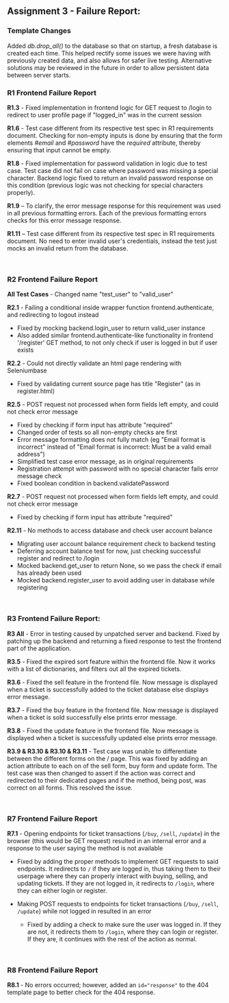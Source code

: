 ## Assignment 3 - Failure Report:

### Template Changes

Added *db.drop_all()* to the database so that on startup, a fresh database is created each time. This helped rectify some issues we were having with previously created data, and also allows for safer live testing. Alternative solutions may be reviewed in the future in order to allow persistent data between server starts.

### R1 Frontend Failure Report

**R1.3** - Fixed implementation in frontend logic for GET request to /login to redirect to user profile page if "logged_in" was in the current session

**R1.6** - Test case different from its respective test spec in R1 requirements document. Checking for non-empty inputs is done by ensuring that the form elements _#email_ and _#password_ have the _required_ attribute, thereby ensuring that input cannot be empty.

**R1.8** - Fixed implementation for password validation in logic due to test case. Test case did not fail on case where password was missing a special character. Backend logic fixed to return an invalid password response on this condition (previous logic was not checking for special characters properly).

**R1.9** – To clarify, the error message response for this requirement was used in all previous formatting errors. Each of the previous formatting errors checks for this error message response.

**R1.11** – Test case different from its respective test spec in R1 requirements document. No need to enter invalid user&#39;s credentials, instead the test just mocks an invalid return from the database.

<br>

### R2 Frontend Failure Report

**All Test Cases** - Changed name "test_user" to "valid_user"

**R2.1** - Failing a conditional inside wrapper function frontend.authenticate, and redirecting to logout instead
* Fixed by mocking backend.login_user to return valid_user instance
* Also added similar frontend.authenticate-like functionality in frontend '/register' GET method, to not only 
    check if user is logged in but if user exists

**R2.2** - Could not directly validate an html page rendering with Seleniumbase
* Fixed by validating current source page has title "Register" (as in register.html)

**R2.5** - POST request not processed when form fields left empty, and could not check error message
* Fixed by checking if form input has attribute "required"
* Changed order of tests so all non-empty checks are first
* Error message formatting does not fully match (eg "Email format
is incorrect" instead of "Email format is incorrect: Must be a valid email address")
* Simplified test case error message, as in original requirements
* Registration attempt with password with no special character fails error message check
* Fixed boolean condition in backend.validatePassword

**R2.7** - POST request not processed when form fields left empty, and could not check error message
* Fixed by checking if form input has attribute "required"
    
**R2.11** - No methods to access database and check user account balance
* Migrating user account balance requirement check to backend testing
* Deferring account balance test for now, just checking successful register and redirect to /login
* Mocked backend.get_user to return None, so we pass the check if email has already been used
* Mocked backend.register_user to avoid adding user in database while registering

<br>

### R3 Frontend Failure Report:

**R3 All** - Error in testing caused by unpatched server and backend. Fixed by patching up the backend and returning a fixed response to test the frontend part of the application.

**R3.5** - Fixed the expired sort feature within the frontend file. Now it works with a list of dictionaries, and filters out all the expired tickets. 

**R3.6** - Fixed the sell feature in the frontend file. Now message is displayed when a ticket is successfully added to the ticket database else displays error message. 

**R3.7** - Fixed the buy feature in the frontend file. Now message is displayed when a ticket is sold successfully else prints error message. 

**R3.8** - Fixed the update feature in the frontend file. Now message is displayed when a ticket is successfully updated else prints error message.

**R3.9 & R3.10 & R3.10 & R3.11** - Test case was unable to differentiate between the different forms on the / page. This was fixed by adding an action attribute to each on of the sell form, buy form and update form. The test case was then changed to assert if the action was correct and redirected to their dedicated pages and if the method, being post, was correct on all forms. This resolved the issue. 

<br>

### R7 Frontend Failure Report

**R7.1** - Opening endpoints for ticket transactions (`/buy`, `/sell`, `/update`) in the browser (this would be GET request) resulted in an internal error and a response to the user saying the method is not available
* Fixed by adding the proper methods to implement GET requests to said endpoints. It redirects to `/` if they are logged in, thus taking them to their userpage where they can properly interact with buying, selling, and updating tickets. If they are not logged in, it redirects to `/login`, where they can either login or register.

* Making POST requests to endpoints for ticket transactions (`/buy`, `/sell`, `/update`) while not logged in resulted in an error
  * Fixed by adding a check to make sure the user was logged in. If they are not, it redirects them to `/login`, where they can login or register. If they are, it continues with the rest of the action as normal.

<br>

### R8 Frontend Failure Report

**R8.1** - No errors occurred; however, added an `id="response"` to the 404 template page to better check for the 404 response.